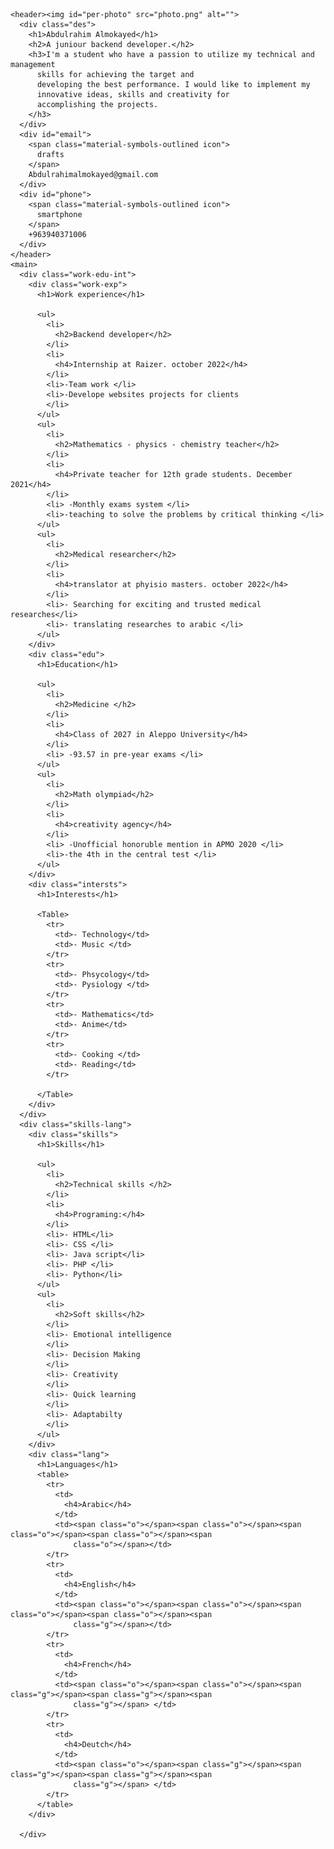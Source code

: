 <!DOCTYPE html>
<html lang="en">

<head>
  <meta charset="UTF-8" />
  <title>Abdulrahim's CV</title>
  <link rel="stylesheet" href="Pro-CV.css" />
  <link rel="stylesheet"
    href="https://fonts.googleapis.com/css2?family=Material+Symbols+Outlined:opsz,wght,FILL,GRAD@48,400,0,0" />
  <link rel="stylesheet"
    href="https://fonts.googleapis.com/css2?family=Material+Symbols+Outlined:opsz,wght,FILL,GRAD@48,400,0,0" />
</head>
<page size="A4">

  <body>

    <header><img id="per-photo" src="photo.png" alt="">
      <div class="des">
        <h1>Abdulrahim Almokayed</h1>
        <h2>A juniour backend developer.</h2>
        <h3>I'm a student who have a passion to utilize my technical and management
          skills for achieving the target and
          developing the best performance. I would like to implement my
          innovative ideas, skills and creativity for
          accomplishing the projects.
        </h3>
      </div>
      <div id="email">
        <span class="material-symbols-outlined icon">
          drafts
        </span>
        Abdulrahimalmokayed@gmail.com
      </div>
      <div id="phone">
        <span class="material-symbols-outlined icon">
          smartphone
        </span>
        +963940371006
      </div>
    </header>
    <main>
      <div class="work-edu-int">
        <div class="work-exp">
          <h1>Work experience</h1>

          <ul>
            <li>
              <h2>Backend developer</h2>
            </li>
            <li>
              <h4>Internship at Raizer. october 2022</h4>
            </li>
            <li>-Team work </li>
            <li>-Develope websites projects for clients
            </li>
          </ul>
          <ul>
            <li>
              <h2>Mathematics - physics - chemistry teacher</h2>
            </li>
            <li>
              <h4>Private teacher for 12th grade students. December 2021</h4>
            </li>
            <li> -Monthly exams system </li>
            <li>-teaching to solve the problems by critical thinking </li>
          </ul>
          <ul>
            <li>
              <h2>Medical researcher</h2>
            </li>
            <li>
              <h4>translator at phyisio masters. october 2022</h4>
            </li>
            <li>- Searching for exciting and trusted medical researches</li>
            <li>- translating researches to arabic </li>
          </ul>
        </div>
        <div class="edu">
          <h1>Education</h1>

          <ul>
            <li>
              <h2>Medicine </h2>
            </li>
            <li>
              <h4>Class of 2027 in Aleppo University</h4>
            </li>
            <li> -93.57 in pre-year exams </li>
          </ul>
          <ul>
            <li>
              <h2>Math olympiad</h2>
            </li>
            <li>
              <h4>creativity agency</h4>
            </li>
            <li> -Unofficial honoruble mention in APMO 2020 </li>
            <li>-the 4th in the central test </li>
          </ul>
        </div>
        <div class="intersts">
          <h1>Interests</h1>

          <Table>
            <tr>
              <td>- Technology</td>
              <td>- Music </td>
            </tr>
            <tr>
              <td>- Phsycology</td>
              <td>- Pysiology </td>
            </tr>
            <tr>
              <td>- Mathematics</td>
              <td>- Anime</td>
            </tr>
            <tr>
              <td>- Cooking </td>
              <td>- Reading</td>
            </tr>

          </Table>
        </div>
      </div>
      <div class="skills-lang">
        <div class="skills">
          <h1>Skills</h1>

          <ul>
            <li>
              <h2>Technical skills </h2>
            </li>
            <li>
              <h4>Programing:</h4>
            </li>
            <li>- HTML</li>
            <li>- CSS </li>
            <li>- Java script</li>
            <li>- PHP </li>
            <li>- Python</li>
          </ul>
          <ul>
            <li>
              <h2>Soft skills</h2>
            </li>
            <li>- Emotional intelligence
            </li>
            <li>- Decision Making
            </li>
            <li>- Creativity
            </li>
            <li>- Quick learning
            </li>
            <li>- Adaptabilty
            </li>
          </ul>
        </div>
        <div class="lang">
          <h1>Languages</h1>
          <table>
            <tr>
              <td>
                <h4>Arabic</h4>
              </td>
              <td><span class="o"></span><span class="o"></span><span class="o"></span><span class="o"></span><span
                  class="o"></span></td>
            </tr>
            <tr>
              <td>
                <h4>English</h4>
              </td>
              <td><span class="o"></span><span class="o"></span><span class="o"></span><span class="o"></span><span
                  class="g"></span></td>
            </tr>
            <tr>
              <td>
                <h4>French</h4>
              </td>
              <td><span class="o"></span><span class="o"></span><span class="g"></span><span class="g"></span><span
                  class="g"></span> </td>
            </tr>
            <tr>
              <td>
                <h4>Deutch</h4>
              </td>
              <td><span class="o"></span><span class="g"></span><span class="g"></span><span class="g"></span><span
                  class="g"></span> </td>
            </tr>
          </table>
        </div>

      </div>


</page>




</main>
</body>

</html>
